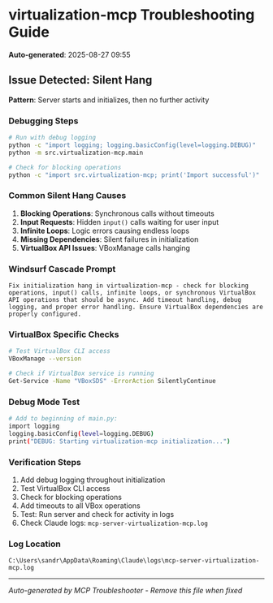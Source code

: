# virtualization-mcp Troubleshooting Guide
**Auto-generated**: 2025-08-27 09:55

## Issue Detected: Silent Hang
**Pattern**: Server starts and initializes, then no further activity

### Debugging Steps
```bash
# Run with debug logging
python -c "import logging; logging.basicConfig(level=logging.DEBUG)"
python -m src.virtualization-mcp.main

# Check for blocking operations
python -c "import src.virtualization-mcp; print('Import successful')"
```

### Common Silent Hang Causes
1. **Blocking Operations**: Synchronous calls without timeouts
2. **Input Requests**: Hidden `input()` calls waiting for user input  
3. **Infinite Loops**: Logic errors causing endless loops
4. **Missing Dependencies**: Silent failures in initialization
5. **VirtualBox API Issues**: VBoxManage calls hanging

### Windsurf Cascade Prompt
```
Fix initialization hang in virtualization-mcp - check for blocking operations, input() calls, infinite loops, or synchronous VirtualBox API operations that should be async. Add timeout handling, debug logging, and proper error handling. Ensure VirtualBox dependencies are properly configured.
```

### VirtualBox Specific Checks
```bash
# Test VirtualBox CLI access
VBoxManage --version

# Check if VirtualBox service is running
Get-Service -Name "VBoxSDS" -ErrorAction SilentlyContinue
```

### Debug Mode Test
```bash
# Add to beginning of main.py:
import logging
logging.basicConfig(level=logging.DEBUG)
print("DEBUG: Starting virtualization-mcp initialization...")
```

### Verification Steps
1. Add debug logging throughout initialization
2. Test VirtualBox CLI access
3. Check for blocking operations
4. Add timeouts to all VBox operations  
5. Test: Run server and check for activity in logs
6. Check Claude logs: `mcp-server-virtualization-mcp.log`

### Log Location
`C:\Users\sandr\AppData\Roaming\Claude\logs\mcp-server-virtualization-mcp.log`

---
*Auto-generated by MCP Troubleshooter - Remove this file when fixed*


